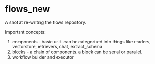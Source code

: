 # flows_new

A shot at re-writing the flows repository. 

Important concepts:
1. components - basic unit. can be categorized into things like readers, vectorstore, retrievers, chat, extract_schema
2. blocks - a chain of components. a block can be serial or parallel. 
3. workflow builder and executor
